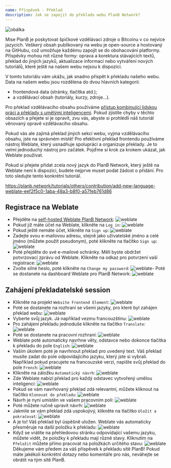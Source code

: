 ```yaml
---
name: Příspěvek - Překlad
description: Jak se zapojit do překladu webu PlanB Network?
---
```

![obálka](assets/cover.webp)

Mise PlanB je poskytovat špičkové vzdělávací zdroje o Bitcoinu v co nejvíce jazycích. Veškerý obsah publikovaný na webu je open-source a hostovaný na GitHubu, což umožňuje každému zapojit se do obohacování platformy. Příspěvky mohou mít různé formy: oprava a korektura stávajících textů, překlad do jiných jazyků, aktualizace informací nebo vytváření nových tutoriálů, které ještě na našem webu nejsou k dispozici.

V tomto tutoriálu vám ukážu, jak snadno přispět k překladu našeho webu. Data na našem webu jsou rozdělena do dvou hlavních kategorií:
- frontendová data (stránky, tlačítka atd.);
- a vzdělávací obsah (tutoriály, kurzy, zdroje...).

Pro překlad vzdělávacího obsahu používáme [přístup kombinující lidskou práci a překlady s umělými inteligencemi](https://github.com/Asi0Flammeus/LLM-Translator). Pokud zjistíte chyby v těchto obsazích a přejete si je opravit, zvu vás, abyste si prohlédli náš tutoriál věnovaný opravě vzdělávacího obsahu.

Pokud vás ale zajímá překlad jiných sekcí webu, vyjma vzdělávacího obsahu, jste na správném místě! Pro efektivní překlad frontendu používáme nástroj Weblate, který usnadňuje spolupráci a organizuje překlady. Je to velmi jednoduchý nástroj pro začátek. Pojďme si krok za krokem ukázat, jak Weblate používat.

Pokud si přejete přidat zcela nový jazyk do PlanB Network, který ještě na Weblate není k dispozici, budete nejprve muset podat žádost o přidání. Pro toto sledujte tento konkrétní tutoriál.

https://planb.network/tutorials/others/contribution/add-new-language-weblate-eef2f5c0-1aba-48a3-b8f0-a57feb761d86



## Registrace na Weblate

- Přejděte na [self-hosted Weblate PlanB Network](https://weblate.planb.network/):
![weblate](assets/01.webp)
- Pokud již máte účet na Weblate, klikněte na `Log in`:
![weblate](assets/02.webp)
- Pokud ještě nemáte účet, klikněte na `Sign up`:
![weblate](assets/03.webp)
- Zadejte svou e-mailovou adresu, stejně jako uživatelské jméno a celé jméno (můžete použít pseudonym), poté klikněte na tlačítko `Sign up`:
![weblate](assets/04.webp)
- Poté přejděte do své e-mailové schránky. Měli byste obdržet potvrzovací zprávu od Weblate. Klikněte na odkaz pro potvrzení vaší registrace:
![weblate](assets/05.webp)
- Zvolte silné heslo, poté klikněte na `Change my password`:
![weblate](assets/06.webp)- Poté se dostanete na dashboard Weblate pro PlanB Network: 
![weblate](assets/07.webp)

## Zahájení překladatelské session

- Klikněte na projekt `Website Frontend Element`:
![weblate](assets/08.webp)
- Poté se dostanete na rozhraní se všemi jazyky, pro které byl zahájen překlad webu:
![weblate](assets/09.webp)
- Vyberte svůj jazyk. Já například vezmu francouzštinu:
![weblate](assets/10.webp)
- Pro zahájení překladu jednoduše klikněte na tlačítko `Translate`:
![weblate](assets/11.webp)
- Poté se dostanete na pracovní rozhraní:
![weblate](assets/12.webp)
- Weblate poté automaticky navrhne věty, odstavce nebo dokonce tlačítka k překladu do pole `English`: ![weblate](assets/13.webp)
- Vaším úkolem poté je navrhnout překlad pro uvedený text. Váš překlad musíte zadat do pole odpovídajícího jazyku, který jste si vybrali. Například pokud pracujete na francouzské verzi, napište svůj překlad do pole `French`:
![weblate](assets/14.webp)
- Klikněte na záložku `Automatický návrh`:
![weblate](assets/15.webp)
- Zde Weblate nabízí překlad pro každý odstavec vytvořený umělou inteligencí:
![weblate](assets/16.webp)
- Pokud se vám navrhovaný překlad zdá relevantní, můžete kliknout na tlačítko `Klonovat do překladu`:
![weblate](assets/17.webp)
- Návrh je nyní umístěn ve vašem pracovním poli:
![weblate](assets/18.webp)
- Poté můžete ručně upravit návrh:
![weblate](assets/19.webp)
- Jakmile se vám překlad zdá uspokojivý, klikněte na tlačítko `Uložit a pokračovat`:
![weblate](assets/20.webp)
- A je to! Váš překlad byl úspěšně uložen. Weblate vás automaticky přesměruje na další položku k překladu:
![weblate](assets/21.webp)
- Když se vrátíte na přehledovou stránku odpovídající vašemu jazyku, můžete vidět, že položky k překladu mají různé stavy. Kliknutím na `Přeložit` můžete přímo pracovat na položkách určitého stavu:
![weblate](assets/22.webp)
Děkujeme vám předem za váš příspěvek k překladu sítě PlanB! Pokud máte jakékoli konkrétní dotazy nebo komentáře pro nás, neváhejte se obrátit na tým sítě PlanB.